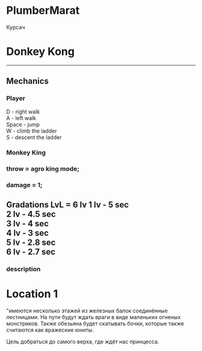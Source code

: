 # PlumberMarat
 Курсач
# Donkey Kong
---
## Mechanics
### Player
D - right walk <br>
A - left walk <br>
Space - jump <br>
W - climb the ladder<br>
S - descent the ladder<br>
### Monkey King
### throw = agro king mode;
### damage = 1;
Gradations LvL = 6 lv
1 lv - 5 sec  <br>
2 lv - 4.5 sec  <br>
3 lv - 4 sec  <br>
4 lv - 3 sec  <br>
5 lv - 2.8 sec  <br>
6 lv - 2.7 sec  <br>
---
### description
# Location 1
"имеются несколько этажей из железных балок
соединённые лестницами. На пути будут ждать враги
в виде маленьких огненых монстриков. 
Также обезьяна будет скатывать бочки, которые также считаются 
как вражеские юниты. 

Цель добраться до самого верха, где ждёт нас принцесса. 







